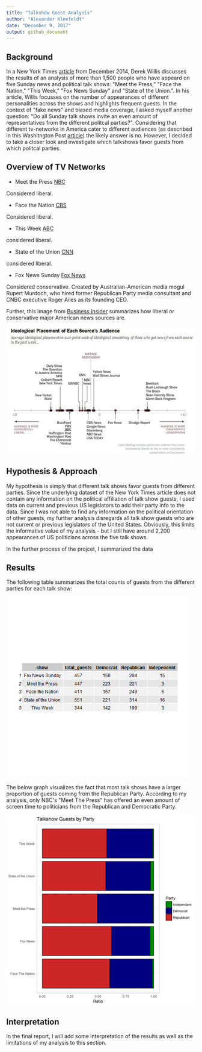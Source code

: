 ```yaml
---
title: "Talkshow Guest Analysis"
author: "Alexander Kleefeldt"
date: "December 9, 2017"
output: github_document
---
```







## Background 

In a New York Times [article](https://www.nytimes.com/2014/09/06/upshot/looking-for-john-mccain-try-a-sunday-morning-show.html) from December 2014, Derek Willis discusses the results of an analysis of more than 1,500 people who have appeard on five Sunday news and political talk shows: "Meet the Press," "Face the Nation," "This Week," "Fox News Sunday" and "State of the Union.". In his article, Willis focusses on the number of appearances of different personalities across the shows and highlights frequent guests. In the context of  "fake news" and biased media coverage, I asked myself another question: "Do all Sunday talk shows invite an even amount of representatives from the different politcal parties?". Considering that different tv-networks in America cater to different audiences (as described in this Washitngton Post [article](https://www.washingtonpost.com/news/the-fix/wp/2014/10/21/lets-rank-the-media-from-liberal-to-conservative-based-on-their-audiences/?utm_term=.c9a030a0aafbConsidering)) the likely answer is no. However, I decided to take a closer look and investigate which talkshows favor guests from which politcal parties. 

## Overview of TV Networks  

* Meet the Press [NBC](https://en.wikipedia.org/wiki/NBC)  

Considered liberal. 

* Face the Nation [CBS](https://en.wikipedia.org/wiki/CBS)  

Considered liberal.

* This Week [ABC](https://en.wikipedia.org/wiki/ABC_News) 

considered liberal. 

* State of the Union [CNN](https://en.wikipedia.org/wiki/CNN)  

considered liberal.

* Fox News Sunday [Fox News](https://en.wikipedia.org/wiki/Fox_News) 

Considered conservative. Created by Australian-American media mogul Rupert Murdoch, who hired former Republican Party media consultant and CNBC executive Roger Ailes as its founding CEO.


Further, this image from [Business Insider](http://www.businessinsider.com/what-your-preferred-news-outlet-says-about-your-political-ideology-2014-10) summarizes how liberal or conservative major American news sources are.

![](raw_data/news_ideology.JPG)




## Hypothesis & Approach

My hypothesis is simply that different talk shows favor guests from different parties. Since the underlying dataset of the New York Times article does not contain any information on the political affiliation of talk show guests, I used data on current and previous US legislators to add their party info to the data. Since I was not able to find any information on the political orientation of other guests, my further analysis disregards all talk show guests who are not current or previous legislators of the United States. Obviously, this limits the informative value of my analysis  - but I still have around 2,200 appearances of US politicians across the five talk shows. 

In the further process of the projcet, I summarized the data 


## Results

The following table summarizes the total counts of guests from the different parties for each talk show: 

![plot of chunk unnamed-chunk-1](../results/summary_counts.png)

The below graph visualizes the fact that most talk shows have a larger proportion of guests coming from the Republican Party. According to my analysis, only NBC's "Meet The Press" has offered an even amount of screen time to politicians from the Republican and Democratic Party.

![plot of chunk unnamed-chunk-2](../results/ratio_plot.png)

## Interpretation 

In the final report, I will add some interpretation of the results as well as the limitations of my analysis to this section. 
